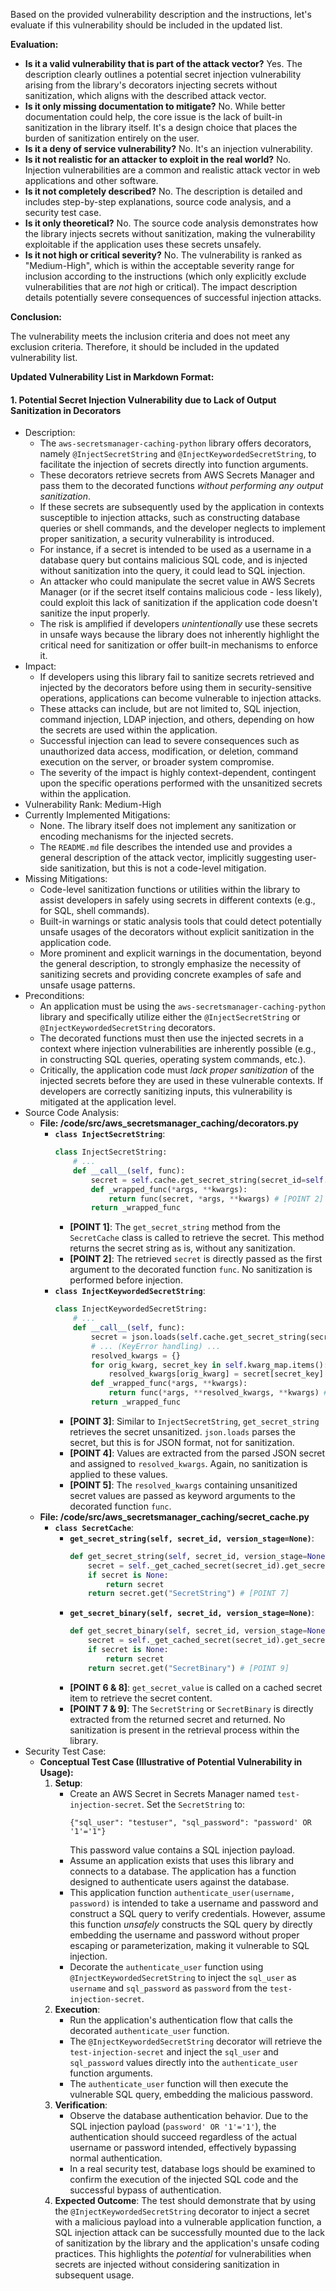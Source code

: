 Based on the provided vulnerability description and the instructions, let's evaluate if this vulnerability should be included in the updated list.

**Evaluation:**

*   **Is it a valid vulnerability that is part of the attack vector?** Yes. The description clearly outlines a potential secret injection vulnerability arising from the library's decorators injecting secrets without sanitization, which aligns with the described attack vector.
*   **Is it only missing documentation to mitigate?** No. While better documentation could help, the core issue is the lack of built-in sanitization in the library itself. It's a design choice that places the burden of sanitization entirely on the user.
*   **Is it a deny of service vulnerability?** No. It's an injection vulnerability.
*   **Is it not realistic for an attacker to exploit in the real world?** No. Injection vulnerabilities are a common and realistic attack vector in web applications and other software.
*   **Is it not completely described?** No. The description is detailed and includes step-by-step explanations, source code analysis, and a security test case.
*   **Is it only theoretical?** No. The source code analysis demonstrates how the library injects secrets without sanitization, making the vulnerability exploitable if the application uses these secrets unsafely.
*   **Is it not high or critical severity?** No. The vulnerability is ranked as "Medium-High", which is within the acceptable severity range for inclusion according to the instructions (which only explicitly exclude vulnerabilities that are *not* high or critical). The impact description details potentially severe consequences of successful injection attacks.

**Conclusion:**

The vulnerability meets the inclusion criteria and does not meet any exclusion criteria. Therefore, it should be included in the updated vulnerability list.

**Updated Vulnerability List in Markdown Format:**

#### 1. Potential Secret Injection Vulnerability due to Lack of Output Sanitization in Decorators
* Description:
    * The `aws-secretsmanager-caching-python` library offers decorators, namely `@InjectSecretString` and `@InjectKeywordedSecretString`, to facilitate the injection of secrets directly into function arguments.
    * These decorators retrieve secrets from AWS Secrets Manager and pass them to the decorated functions *without performing any output sanitization*.
    * If these secrets are subsequently used by the application in contexts susceptible to injection attacks, such as constructing database queries or shell commands, and the developer neglects to implement proper sanitization, a security vulnerability is introduced.
    * For instance, if a secret is intended to be used as a username in a database query but contains malicious SQL code, and is injected without sanitization into the query, it could lead to SQL injection.
    * An attacker who could manipulate the secret value in AWS Secrets Manager (or if the secret itself contains malicious code - less likely), could exploit this lack of sanitization if the application code doesn't sanitize the input properly.
    * The risk is amplified if developers *unintentionally* use these secrets in unsafe ways because the library does not inherently highlight the critical need for sanitization or offer built-in mechanisms to enforce it.
* Impact:
    * If developers using this library fail to sanitize secrets retrieved and injected by the decorators before using them in security-sensitive operations, applications can become vulnerable to injection attacks.
    * These attacks can include, but are not limited to, SQL injection, command injection, LDAP injection, and others, depending on how the secrets are used within the application.
    * Successful injection can lead to severe consequences such as unauthorized data access, modification, or deletion, command execution on the server, or broader system compromise.
    * The severity of the impact is highly context-dependent, contingent upon the specific operations performed with the unsanitized secrets within the application.
* Vulnerability Rank: Medium-High
* Currently Implemented Mitigations:
    * None. The library itself does not implement any sanitization or encoding mechanisms for the injected secrets.
    * The `README.md` file describes the intended use and provides a general description of the attack vector, implicitly suggesting user-side sanitization, but this is not a code-level mitigation.
* Missing Mitigations:
    * Code-level sanitization functions or utilities within the library to assist developers in safely using secrets in different contexts (e.g., for SQL, shell commands).
    * Built-in warnings or static analysis tools that could detect potentially unsafe usages of the decorators without explicit sanitization in the application code.
    * More prominent and explicit warnings in the documentation, beyond the general description, to strongly emphasize the necessity of sanitizing secrets and providing concrete examples of safe and unsafe usage patterns.
* Preconditions:
    * An application must be using the `aws-secretsmanager-caching-python` library and specifically utilize either the `@InjectSecretString` or `@InjectKeywordedSecretString` decorators.
    * The decorated functions must then use the injected secrets in a context where injection vulnerabilities are inherently possible (e.g., in constructing SQL queries, operating system commands, etc.).
    * Critically, the application code must *lack proper sanitization* of the injected secrets before they are used in these vulnerable contexts. If developers are correctly sanitizing inputs, this vulnerability is mitigated at the application level.
* Source Code Analysis:
    * **File: /code/src/aws_secretsmanager_caching/decorators.py**
        * **`class InjectSecretString`**:
            ```python
            class InjectSecretString:
                # ...
                def __call__(self, func):
                    secret = self.cache.get_secret_string(secret_id=self.secret_id) # [POINT 1]
                    def _wrapped_func(*args, **kwargs):
                        return func(secret, *args, **kwargs) # [POINT 2]
                    return _wrapped_func
            ```
            * **[POINT 1]**: The `get_secret_string` method from the `SecretCache` class is called to retrieve the secret. This method returns the secret string as is, without any sanitization.
            * **[POINT 2]**: The retrieved `secret` is directly passed as the first argument to the decorated function `func`. No sanitization is performed before injection.
        * **`class InjectKeywordedSecretString`**:
            ```python
            class InjectKeywordedSecretString:
                # ...
                def __call__(self, func):
                    secret = json.loads(self.cache.get_secret_string(secret_id=self.secret_id)) # [POINT 3]
                    # ... (KeyError handling) ...
                    resolved_kwargs = {}
                    for orig_kwarg, secret_key in self.kwarg_map.items():
                        resolved_kwargs[orig_kwarg] = secret[secret_key] # [POINT 4]
                    def _wrapped_func(*args, **kwargs):
                        return func(*args, **resolved_kwargs, **kwargs) # [POINT 5]
                    return _wrapped_func
            ```
            * **[POINT 3]**: Similar to `InjectSecretString`, `get_secret_string` retrieves the secret unsanitized. `json.loads` parses the secret, but this is for JSON format, not for sanitization.
            * **[POINT 4]**: Values are extracted from the parsed JSON secret and assigned to `resolved_kwargs`. Again, no sanitization is applied to these values.
            * **[POINT 5]**: The `resolved_kwargs` containing unsanitized secret values are passed as keyword arguments to the decorated function `func`.
    * **File: /code/src/aws_secretsmanager_caching/secret_cache.py**
        * **`class SecretCache`**:
            * **`get_secret_string(self, secret_id, version_stage=None)`**:
                ```python
                def get_secret_string(self, secret_id, version_stage=None):
                    secret = self._get_cached_secret(secret_id).get_secret_value(version_stage) # [POINT 6]
                    if secret is None:
                        return secret
                    return secret.get("SecretString") # [POINT 7]
                ```
            * **`get_secret_binary(self, secret_id, version_stage=None)`**:
                ```python
                def get_secret_binary(self, secret_id, version_stage=None):
                    secret = self._get_cached_secret(secret_id).get_secret_value(version_stage) # [POINT 8]
                    if secret is None:
                        return secret
                    return secret.get("SecretBinary") # [POINT 9]
                ```
            * **[POINT 6 & 8]**: `get_secret_value` is called on a cached secret item to retrieve the secret content.
            * **[POINT 7 & 9]**: The `SecretString` or `SecretBinary` is directly extracted from the returned secret and returned. No sanitization is present in the retrieval process within the library.
* Security Test Case:
    * **Conceptual Test Case (Illustrative of Potential Vulnerability in Usage):**
        1. **Setup**:
            * Create an AWS Secret in Secrets Manager named `test-injection-secret`. Set the `SecretString` to:
              ```
              {"sql_user": "testuser", "sql_password": "password' OR '1'='1"}
              ```
              This password value contains a SQL injection payload.
            * Assume an application exists that uses this library and connects to a database. The application has a function designed to authenticate users against the database.
            * This application function `authenticate_user(username, password)` is intended to take a username and password and construct a SQL query to verify credentials. However, assume this function *unsafely* constructs the SQL query by directly embedding the username and password without proper escaping or parameterization, making it vulnerable to SQL injection.
            * Decorate the `authenticate_user` function using `@InjectKeywordedSecretString` to inject the `sql_user` as `username` and `sql_password` as `password` from the `test-injection-secret`.
        2. **Execution**:
            * Run the application's authentication flow that calls the decorated `authenticate_user` function.
            * The `@InjectKeywordedSecretString` decorator will retrieve the `test-injection-secret` and inject the `sql_user` and `sql_password` values directly into the `authenticate_user` function arguments.
            * The `authenticate_user` function will then execute the vulnerable SQL query, embedding the malicious password.
        3. **Verification**:
            * Observe the database authentication behavior. Due to the SQL injection payload (`password' OR '1'='1'`), the authentication should succeed regardless of the actual username or password intended, effectively bypassing normal authentication.
            * In a real security test, database logs should be examined to confirm the execution of the injected SQL code and the successful bypass of authentication.
        4. **Expected Outcome**: The test should demonstrate that by using the `@InjectKeywordedSecretString` decorator to inject a secret with a malicious payload into a vulnerable application function, a SQL injection attack can be successfully mounted due to the lack of sanitization by the library and the application's unsafe coding practices. This highlights the *potential* for vulnerabilities when secrets are injected without considering sanitization in subsequent usage.